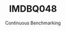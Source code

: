 ---
layout: docu
title: IMDBQ048
subtitle: Continuous Benchmarking
selected: IMDB
expanded: Benchmarking
benchmark: /individual_results/IMDBQ048.html
---